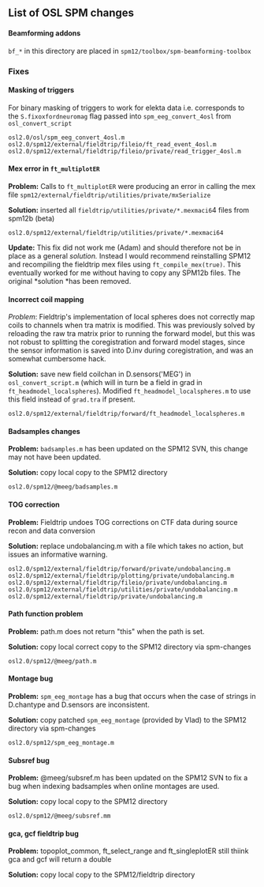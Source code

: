 ## List of OSL SPM changes

#### Beamforming addons

`bf_*` in this directory are placed in `spm12/toolbox/spm-beamforming-toolbox`

### Fixes

#### Masking of triggers

For binary masking of triggers to work for elekta data
i.e. corresponds to the `S.fixoxfordneuromag` flag passed into `spm_eeg_convert_4osl` from `osl_convert_script`

	osl2.0/osl/spm_eeg_convert_4osl.m
	osl2.0/spm12/external/fieldtrip/fileio/ft_read_event_4osl.m
	osl2.0/spm12/external/fieldtrip/fileio/private/read_trigger_4osl.m


#### Mex error in `ft_multiplotER`

**Problem:**  Calls to `ft_multiplotER` were producing an error in calling the mex file `spm12/external/fieldtrip/utilities/private/mxSerialize`

**Solution:** inserted all `fieldtrip/utilities/private/*.mexmaci6`4 files from spm12b (beta) 

	osl2.0/spm12/external/fieldtrip/utilities/private/*.mexmaci64

**Update:** This fix did not work me (Adam) and should therefore not be in place as a general *solution.* Instead I would recommend reinstalling SPM12 and recompiling the fieldtrip mex files using `ft_compile_mex(true)`. This eventually worked for me without having to copy any SPM12b files. The original *solution *has been removed.

#### Incorrect coil mapping

*Problem*: Fieldtrip's implementation of local spheres does not correctly map coils to channels when tra matrix is modified. This was previously solved by reloading the raw tra matrix prior to running the forward model, but this was not robust to splitting the coregistration and forward model stages, since the sensor information is saved into D.inv during coregistration, and was an somewhat cumbersome hack.

**Solution:** save new field coilchan in D.sensors('MEG') in `osl_convert_script.m` (which will in turn be a field in grad in `ft_headmodel_localspheres`). Modified `ft_headmodel_localspheres.m` to use this field instead of `grad.tra` if present.

	osl2.0/spm12/external/fieldtrip/forward/ft_headmodel_localspheres.m

#### Badsamples changes

**Problem:** `badsamples.m` has been updated on the SPM12 SVN, this change may not have been updated.

**Solution:** copy local copy to the SPM12 directory

	osl2.0/spm12/@meeg/badsamples.m

####  TOG correction

**Problem:** Fieldtrip undoes TOG corrections on CTF data during source recon and data conversion

**Solution:** replace undobalancing.m with a file which takes no action, but issues an informative warning. 

	osl2.0/spm12/external/fieldtrip/forward/private/undobalancing.m
	osl2.0/spm12/external/fieldtrip/plotting/private/undobalancing.m
	osl2.0/spm12/external/fieldtrip/fileio/private/undobalancing.m
	osl2.0/spm12/external/fieldtrip/utilities/private/undobalancing.m
	osl2.0/spm12/external/fieldtrip/private/undobalancing.m

#### Path function problem

**Problem:** path.m does not return "this" when the path is set. 

**Solution:** copy local correct copy to the SPM12 directory via spm-changes

	osl2.0/spm12/@meeg/path.m

#### Montage bug

**Problem:** `spm_eeg_montage` has a bug that occurs when the case of strings in D.chantype and D.sensors are inconsistent.

**Solution:** copy patched `spm_eeg_montage` (provided by Vlad) to the SPM12 directory via spm-changes

	osl2.0/spm12/spm_eeg_montage.m

#### Subsref bug

**Problem:** @meeg/subsref.m has been updated on the SPM12 SVN to fix a bug when indexing badsamples when online montages are used.

**Solution:** copy local copy to the SPM12 directory

	osl2.0/spm12/@meeg/subsref.mm

#### gca, gcf fieldtrip bug

**Problem:** topoplot_common, ft_select_range and ft_singleplotER still thiink gca and gcf will return a double

**Solution:** copy local copy to the SPM12/fieldtrip directory

